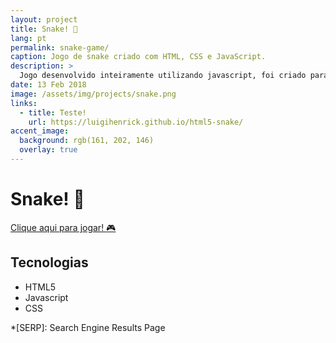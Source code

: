 ```yaml
---
layout: project
title: Snake! 🐍
lang: pt
permalink: snake-game/
caption: Jogo de snake criado com HTML, CSS e JavaScript.
description: >
  Jogo desenvolvido inteiramente utilizando javascript, foi criado para testar meus conhecimentos e entregar algo que fosse divertido e útil.
date: 13 Feb 2018
image: /assets/img/projects/snake.png
links:
  - title: Teste!
    url: https://luigihenrick.github.io/html5-snake/
accent_image: 
  background: rgb(161, 202, 146)
  overlay: true
---
```


# Snake! 🐍

[Clique aqui para jogar! :video_game:](https://luigihenrick.github.io/html5-snake/)

## Tecnologias

- HTML5
- Javascript
- CSS

*[SERP]: Search Engine Results Page
